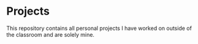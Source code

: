 # Projects
This repository contains all personal projects I have worked on outside of the classroom and are solely mine.
